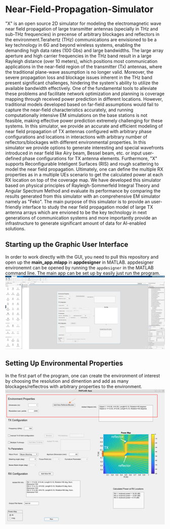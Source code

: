 # Near-Field-Propagation-Simulator
"X" is an open source 2D simulator for modeling the electromagnetic wave near field propagation of large transmitter antennas (specially in THz and sub-THz frequencies) in precense of arbitrary blockages and reflectors in the environment.Terahertz (THz) communications are envisioned to be a key technology in 6G and beyond wireless systems, enabling the demanding high data rates (100 Gbs) and large bandwidths. The large array aperture and high carrier frequencies in the THz band result in a large Rayleigh distance (over 10 meters), which positions most communication applications in the near-field region of the transmitter (Tx) antennas, where the traditional plane-wave assumption is no longer valid. Moreover, the severe propagation loss and blockage issues inherent in the THz band present significant challenges, hindering the system's ability to utilize the available bandwidth effectively. One of the fundamental tools to alleviate these problems and facilitate network optimization and planning is coverage mapping through received power prediction in different locations. However, traditional models developed based on far-field assumptions would fail to capture the near-field characteristics accurately, and running computationally intensive EM simulations on the base stations is not feasible, making effective power prediction extremely challenging for these systems. In this simulator, we provide an accurate and efficient modeling of near field propagation of TX antennas configured with arbitrary phase configurations and locations in interactions with arbitrary number of reflectors/blockages with different environmental properties. In this simulator we provide options to generate interesting and special wavefronts introduced in near field like Airy beam, Bessel beam, etc. or input user-defined phase configurations for TX antenna elements. Furthermore, "X" supports Reconfigurable Inteligent Surfaces (RIS) and rough scattering to model the near field propagation. Ultimately, one can define the multiple RX properties as in a multiple UEs scenario to get the calculated power at each RX location on top of the coverage map. We have developed this simulator based on physical principles of Rayleigh-Sommerfeld Integral Theory and Angular Spectrum Method and evaluate its performance by comparing the results generated from this simulator with an comprehensive EM simulator namely as "Feko". The main purpose of this simulator is to provide an user-friendly interface to study the near field propagation model of large TX antenna arrays which are envioned to be the key technology in next generations of communication systems and more importantly provide an infrastructure to generate significant amount of data for AI-enabled solutions. 

## Starting up the Graphic User Interface
In order to work directly with the GUI, you need to pull this repository and open up the 	**main_app.mlapp** in **appdesigner** in MATLAB. appdesigner environemnt can be opened by running the `appdesigner` in the MATLAB command line. The main app can be set up by easily just run the program.
![startingup](startingup.PNG)
## Setting Up Environmental Properties
In the first part of the program, one can create the environment of interest by choosing the resolution and dimention and add as many blockages/reflectros with arbitrary properties to the environment.
![Environment](environment.PNG)
